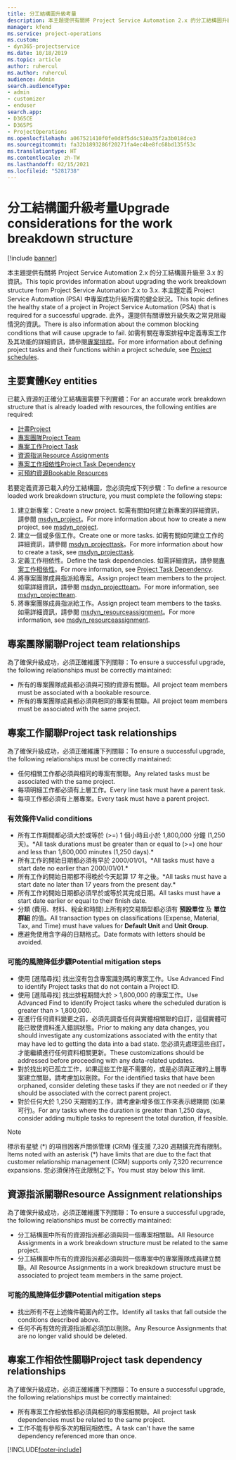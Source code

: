 ```yaml
---
title: 分工結構圖升級考量
description: 本主題提供有關將 Project Service Automation 2.x 的分工結構圖升級至 3.x 的資訊。
manager: kfend
ms.service: project-operations
ms.custom:
- dyn365-projectservice
ms.date: 10/18/2019
ms.topic: article
author: ruhercul
ms.author: ruhercul
audience: Admin
search.audienceType:
- admin
- customizer
- enduser
search.app:
- D365CE
- D365PS
- ProjectOperations
ms.openlocfilehash: a067521410f0fe0d8f5d4c510a35f2a3b018dce3
ms.sourcegitcommit: fa32b1893286f20271fa4ec4be8fc68bd135f53c
ms.translationtype: HT
ms.contentlocale: zh-TW
ms.lasthandoff: 02/15/2021
ms.locfileid: "5281738"
---
```

# <a name="upgrade-considerations-for-the-work-breakdown-structure"></a><span data-ttu-id="927a4-103">分工結構圖升級考量</span><span class="sxs-lookup"><span data-stu-id="927a4-103">Upgrade considerations for the work breakdown structure</span></span>

[!include [banner](../includes/psa-now-project-operations.md)]

<span data-ttu-id="927a4-104">本主題提供有關將 Project Service Automation 2.x 的分工結構圖升級至 3.x 的資訊。</span><span class="sxs-lookup"><span data-stu-id="927a4-104">This topic provides information about upgrading the work breakdown structure from Project Service Automation 2.x to 3.x.</span></span> <span data-ttu-id="927a4-105">本主題定義 Project Service Automation (PSA) 中專案成功升級所需的健全狀況。</span><span class="sxs-lookup"><span data-stu-id="927a4-105">This topic defines the healthy state of a project in Project Service Automation (PSA) that is required for a successful upgrade.</span></span> <span data-ttu-id="927a4-106">此外，還提供有關導致升級失敗之常見阻礙情況的資訊。</span><span class="sxs-lookup"><span data-stu-id="927a4-106">There is also information about the common blocking conditions that will cause upgrade to fail.</span></span> <span data-ttu-id="927a4-107">如需有關在專案排程中定義專案工作及其功能的詳細資訊，請參閱[專案排程](project-creating.md)。</span><span class="sxs-lookup"><span data-stu-id="927a4-107">For more information about defining project tasks and their functions within a project schedule, see [Project schedules](project-creating.md).</span></span>

## <a name="key-entities"></a><span data-ttu-id="927a4-108">主要實體</span><span class="sxs-lookup"><span data-stu-id="927a4-108">Key entities</span></span>
<span data-ttu-id="927a4-109">已載入資源的正確分工結構圖需要下列實體：</span><span class="sxs-lookup"><span data-stu-id="927a4-109">For an accurate work breakdown structure that is already loaded with resources, the following entities are required:</span></span>

- [<span data-ttu-id="927a4-110">計畫</span><span class="sxs-lookup"><span data-stu-id="927a4-110">Project</span></span>](https://docs.microsoft.com/dynamics365/customerengagement/on-premises/developer/entities/msdyn_project)
- [<span data-ttu-id="927a4-111">專案團隊</span><span class="sxs-lookup"><span data-stu-id="927a4-111">Project Team</span></span>](https://docs.microsoft.com/dynamics365/customerengagement/on-premises/developer/entities/msdyn_projectteam)
- [<span data-ttu-id="927a4-112">專案工作</span><span class="sxs-lookup"><span data-stu-id="927a4-112">Project Task</span></span>](https://docs.microsoft.com/dynamics365/customerengagement/on-premises/developer/entities/msdyn_projecttask)
- [<span data-ttu-id="927a4-113">資源指派</span><span class="sxs-lookup"><span data-stu-id="927a4-113">Resource Assignments</span></span>](https://docs.microsoft.com/dynamics365/customerengagement/on-premises/developer/entities/msdyn_resourceassignment)
- [<span data-ttu-id="927a4-114">專案工作相依性</span><span class="sxs-lookup"><span data-stu-id="927a4-114">Project Task Dependency</span></span>](https://docs.microsoft.com/dynamics365/customerengagement/on-premises/developer/entities/msdyn_projecttaskdependency)
- [<span data-ttu-id="927a4-115">可預約資源</span><span class="sxs-lookup"><span data-stu-id="927a4-115">Bookable Resources</span></span>](https://docs.microsoft.com/dynamics365/customerengagement/on-premises/developer/entities/bookableresource)

<span data-ttu-id="927a4-116">若要定義資源已載入的分工結構圖，您必須完成下列步驟：</span><span class="sxs-lookup"><span data-stu-id="927a4-116">To define a resource loaded work breakdown structure, you must complete the following steps:</span></span>

1. <span data-ttu-id="927a4-117">建立新專案：</span><span class="sxs-lookup"><span data-stu-id="927a4-117">Create a new project.</span></span> <span data-ttu-id="927a4-118">如需有關如何建立新專案的詳細資訊，請參閱 [msdyn_project](https://docs.microsoft.com/dynamics365/customerengagement/on-premises/developer/entities/msdyn_project)。</span><span class="sxs-lookup"><span data-stu-id="927a4-118">For more information about how to create a new project, see [msdyn_project](https://docs.microsoft.com/dynamics365/customerengagement/on-premises/developer/entities/msdyn_project).</span></span>
2. <span data-ttu-id="927a4-119">建立一個或多個工作。</span><span class="sxs-lookup"><span data-stu-id="927a4-119">Create one or more tasks.</span></span> <span data-ttu-id="927a4-120">如需有關如何建立工作的詳細資訊，請參閱 [msdyn_projecttask](https://docs.microsoft.com/dynamics365/customerengagement/on-premises/developer/entities/msdyn_projecttask)。</span><span class="sxs-lookup"><span data-stu-id="927a4-120">For more information about how to create a task, see [msdyn_projecttask](https://docs.microsoft.com/dynamics365/customerengagement/on-premises/developer/entities/msdyn_projecttask).</span></span>
3. <span data-ttu-id="927a4-121">定義工作相依性。</span><span class="sxs-lookup"><span data-stu-id="927a4-121">Define the task dependencies.</span></span> <span data-ttu-id="927a4-122">如需詳細資訊，請參閱[專案工作相依性](https://docs.microsoft.com/dynamics365/customerengagement/on-premises/developer/entities/msdyn_projecttaskdependency)。</span><span class="sxs-lookup"><span data-stu-id="927a4-122">For more information, see [Project Task Dependency](https://docs.microsoft.com/dynamics365/customerengagement/on-premises/developer/entities/msdyn_projecttaskdependency).</span></span>
4. <span data-ttu-id="927a4-123">將專案團隊成員指派給專案。</span><span class="sxs-lookup"><span data-stu-id="927a4-123">Assign project team members to the project.</span></span> <span data-ttu-id="927a4-124">如需詳細資訊，請參閱 [msdyn_projectteam](https://docs.microsoft.com/dynamics365/customerengagement/on-premises/developer/entities/msdyn_projectteam)。</span><span class="sxs-lookup"><span data-stu-id="927a4-124">For more information, see [msdyn_projectteam](https://docs.microsoft.com/dynamics365/customerengagement/on-premises/developer/entities/msdyn_projectteam).</span></span>
5. <span data-ttu-id="927a4-125">將專案團隊成員指派給工作。</span><span class="sxs-lookup"><span data-stu-id="927a4-125">Assign project team members to the tasks.</span></span> <span data-ttu-id="927a4-126">如需詳細資訊，請參閱 [msdyn_resourceassignment](https://docs.microsoft.com/dynamics365/customerengagement/on-premises/developer/entities/msdyn_resourceassignment)。</span><span class="sxs-lookup"><span data-stu-id="927a4-126">For more information, see [msdyn_resourceassignment](https://docs.microsoft.com/dynamics365/customerengagement/on-premises/developer/entities/msdyn_resourceassignment).</span></span>

## <a name="project-team-relationships"></a><span data-ttu-id="927a4-127">專案團隊關聯</span><span class="sxs-lookup"><span data-stu-id="927a4-127">Project team relationships</span></span>

<span data-ttu-id="927a4-128">為了確保升級成功，必須正確維護下列關聯：</span><span class="sxs-lookup"><span data-stu-id="927a4-128">To ensure a successful upgrade, the following relationships must be correctly maintained:</span></span>
- <span data-ttu-id="927a4-129">所有的專案團隊成員都必須與可預約資源有關聯。</span><span class="sxs-lookup"><span data-stu-id="927a4-129">All project team members must be associated with a bookable resource.</span></span>
- <span data-ttu-id="927a4-130">所有的專案團隊成員都必須與相同的專案有關聯。</span><span class="sxs-lookup"><span data-stu-id="927a4-130">All project team members must be associated with the same project.</span></span> 

## <a name="project-task-relationships"></a><span data-ttu-id="927a4-131">專案工作關聯</span><span class="sxs-lookup"><span data-stu-id="927a4-131">Project task relationships</span></span>
<span data-ttu-id="927a4-132">為了確保升級成功，必須正確維護下列關聯：</span><span class="sxs-lookup"><span data-stu-id="927a4-132">To ensure a successful upgrade, the following relationships must be correctly maintained:</span></span>

- <span data-ttu-id="927a4-133">任何相關工作都必須與相同的專案有關聯。</span><span class="sxs-lookup"><span data-stu-id="927a4-133">Any related tasks must be associated with the same project.</span></span>
- <span data-ttu-id="927a4-134">每項明細工作都必須有上層工作。</span><span class="sxs-lookup"><span data-stu-id="927a4-134">Every line task must have a parent task.</span></span>
- <span data-ttu-id="927a4-135">每項工作都必須有上層專案。</span><span class="sxs-lookup"><span data-stu-id="927a4-135">Every task must have a parent project.</span></span>

### <a name="valid-conditions"></a><span data-ttu-id="927a4-136">有效條件</span><span class="sxs-lookup"><span data-stu-id="927a4-136">Valid conditions</span></span>

- <span data-ttu-id="927a4-137">所有工作期間都必須大於或等於 (>=) 1 個小時且小於 1,800,000 分鐘 (1,250 天)。\*</span><span class="sxs-lookup"><span data-stu-id="927a4-137">All task durations must be greater than or equal to (>=) one hour and less than 1,800,000 minutes (1,250 days).\*</span></span>
- <span data-ttu-id="927a4-138">所有工作的開始日期都必須有早於 2000/01/01。\*</span><span class="sxs-lookup"><span data-stu-id="927a4-138">All tasks must have a start date no earlier than 2000/01/01.\*</span></span>
- <span data-ttu-id="927a4-139">所有工作的開始日期都不得晚於今天起算 17 年之後。\*</span><span class="sxs-lookup"><span data-stu-id="927a4-139">All tasks must have a start date no later than 17 years from the present day.\*</span></span>
- <span data-ttu-id="927a4-140">所有工作的開始日期都必須早於或等於其完成日期。</span><span class="sxs-lookup"><span data-stu-id="927a4-140">All tasks must have a start date earlier or equal to their finish date.</span></span>
- <span data-ttu-id="927a4-141">分類 (費用、材料、稅金和時間)上所有的交易類型都必須有 **預設單位** 及 **單位群組** 的值。</span><span class="sxs-lookup"><span data-stu-id="927a4-141">All transaction types on classifications (Expense, Material, Tax, and Time) must have values for **Default Unit** and **Unit Group**.</span></span>
- <span data-ttu-id="927a4-142">應避免使用含字母的日期格式。</span><span class="sxs-lookup"><span data-stu-id="927a4-142">Date formats with letters should be avoided.</span></span>

### <a name="potential-mitigation-steps"></a><span data-ttu-id="927a4-143">可能的風險降低步驟</span><span class="sxs-lookup"><span data-stu-id="927a4-143">Potential mitigation steps</span></span>
- <span data-ttu-id="927a4-144">使用 [進階尋找] 找出沒有包含專案識別碼的專案工作。</span><span class="sxs-lookup"><span data-stu-id="927a4-144">Use Advanced Find to identify Project tasks that do not contain a Project ID.</span></span>
- <span data-ttu-id="927a4-145">使用 [進階尋找] 找出排程期間大於 > 1,800,000 的專案工作。</span><span class="sxs-lookup"><span data-stu-id="927a4-145">Use Advanced Find to identify Project tasks where the scheduled duration is greater than > 1,800,000.</span></span>
- <span data-ttu-id="927a4-146">在進行任何資料變更之前，必須先調查任何與實體相關聯的自訂，這個實體可能已致使資料進入錯誤狀態。</span><span class="sxs-lookup"><span data-stu-id="927a4-146">Prior to making any data changes, you should investigate any customizations associated with the entity that may have led to getting the data into a bad state.</span></span> <span data-ttu-id="927a4-147">您必須先處理這些自訂，才能繼續進行任何資料相關更新。</span><span class="sxs-lookup"><span data-stu-id="927a4-147">These customizations should be addressed before proceeding with any data-related updates.</span></span>
- <span data-ttu-id="927a4-148">對於找出的已孤立工作，如果這些工作是不需要的，或是必須與正確的上層專案建立關聯，請考慮加以刪除。</span><span class="sxs-lookup"><span data-stu-id="927a4-148">For the identified tasks that have been orphaned, consider deleting these tasks if they are not needed or if they should be associated with the correct parent project.</span></span>
- <span data-ttu-id="927a4-149">對於任何大於 1,250 天期間的工作，請考慮新增多個工作來表示總期間 (如果可行)。</span><span class="sxs-lookup"><span data-stu-id="927a4-149">For any tasks where the duration is greater than 1,250 days, consider adding multiple tasks to represent the total duration, if feasible.</span></span>

> [!NOTE]
> <span data-ttu-id="927a4-150">標示有星號 (\*) 的項目因客戶關係管理 (CRM) 僅支援 7,320 週期擴充而有限制。</span><span class="sxs-lookup"><span data-stu-id="927a4-150">Items noted with an asterisk (\*) have limits that are due to the fact that customer relationship management (CRM) supports only 7,320 recurrence expansions.</span></span> <span data-ttu-id="927a4-151">您必須保持在此限制之下。</span><span class="sxs-lookup"><span data-stu-id="927a4-151">You must stay below this limit.</span></span>

## <a name="resource-assignment-relationships"></a><span data-ttu-id="927a4-152">資源指派關聯</span><span class="sxs-lookup"><span data-stu-id="927a4-152">Resource Assignment relationships</span></span>
<span data-ttu-id="927a4-153">為了確保升級成功，必須正確維護下列關聯：</span><span class="sxs-lookup"><span data-stu-id="927a4-153">To ensure a successful upgrade, the following relationships must be correctly maintained:</span></span>

- <span data-ttu-id="927a4-154">分工結構圖中所有的資源指派都必須與同一個專案相關聯。</span><span class="sxs-lookup"><span data-stu-id="927a4-154">All Resource Assignments in a work breakdown structure must be related to the same project.</span></span>
- <span data-ttu-id="927a4-155">分工結構圖中所有的資源指派都必須與同一個專案中的專案團隊成員建立關聯。</span><span class="sxs-lookup"><span data-stu-id="927a4-155">All Resource Assignments in a work breakdown structure must be associated to project team members in the same project.</span></span>

### <a name="potential-mitigation-steps"></a><span data-ttu-id="927a4-156">可能的風險降低步驟</span><span class="sxs-lookup"><span data-stu-id="927a4-156">Potential mitigation steps</span></span>
- <span data-ttu-id="927a4-157">找出所有不在上述條件範圍內的工作。</span><span class="sxs-lookup"><span data-stu-id="927a4-157">Identify all tasks that fall outside the conditions described above.</span></span>  
- <span data-ttu-id="927a4-158">任何不再有效的資源指派都必須加以刪除。</span><span class="sxs-lookup"><span data-stu-id="927a4-158">Any Resource Assignments that are no longer valid should be deleted.</span></span>

## <a name="project-task-dependency-relationships"></a><span data-ttu-id="927a4-159">專案工作相依性關聯</span><span class="sxs-lookup"><span data-stu-id="927a4-159">Project task dependency relationships</span></span>
<span data-ttu-id="927a4-160">為了確保升級成功，必須正確維護下列關聯：</span><span class="sxs-lookup"><span data-stu-id="927a4-160">To ensure a successful upgrade, the following relationships must be correctly maintained:</span></span>

- <span data-ttu-id="927a4-161">所有專案工作相依性都必須與相同的專案相關聯。</span><span class="sxs-lookup"><span data-stu-id="927a4-161">All project task dependencies must be related to the same project.</span></span>
- <span data-ttu-id="927a4-162">工作不能有參照多次的相同相依性。</span><span class="sxs-lookup"><span data-stu-id="927a4-162">A task can't have the same dependency referenced more than once.</span></span>


[!INCLUDE[footer-include](../includes/footer-banner.md)]